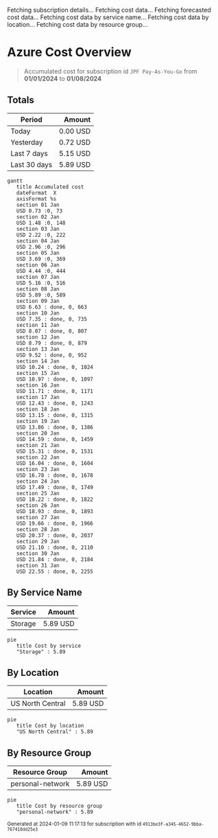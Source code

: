 Fetching subscription details...
Fetching cost data...
Fetching forecasted cost data...
Fetching cost data by service name...
Fetching cost data by location...
Fetching cost data by resource group...
# Azure Cost Overview

> Accumulated cost for subscription id `JPF Pay-As-You-Go` from **01/01/2024** to **01/08/2024**

## Totals

|Period|Amount|
|---|---:|
|Today|0.00 USD|
|Yesterday|0.72 USD|
|Last 7 days|5.15 USD|
|Last 30 days|5.89 USD|

```mermaid
gantt
   title Accumulated cost
   dateFormat  X
   axisFormat %s
   section 01 Jan
   USD 0.73 :0, 73
   section 02 Jan
   USD 1.48 :0, 148
   section 03 Jan
   USD 2.22 :0, 222
   section 04 Jan
   USD 2.96 :0, 296
   section 05 Jan
   USD 3.69 :0, 369
   section 06 Jan
   USD 4.44 :0, 444
   section 07 Jan
   USD 5.16 :0, 516
   section 08 Jan
   USD 5.89 :0, 589
   section 09 Jan
   USD 6.63 : done, 0, 663
   section 10 Jan
   USD 7.35 : done, 0, 735
   section 11 Jan
   USD 8.07 : done, 0, 807
   section 12 Jan
   USD 8.79 : done, 0, 879
   section 13 Jan
   USD 9.52 : done, 0, 952
   section 14 Jan
   USD 10.24 : done, 0, 1024
   section 15 Jan
   USD 10.97 : done, 0, 1097
   section 16 Jan
   USD 11.71 : done, 0, 1171
   section 17 Jan
   USD 12.43 : done, 0, 1243
   section 18 Jan
   USD 13.15 : done, 0, 1315
   section 19 Jan
   USD 13.86 : done, 0, 1386
   section 20 Jan
   USD 14.59 : done, 0, 1459
   section 21 Jan
   USD 15.31 : done, 0, 1531
   section 22 Jan
   USD 16.04 : done, 0, 1604
   section 23 Jan
   USD 16.78 : done, 0, 1678
   section 24 Jan
   USD 17.49 : done, 0, 1749
   section 25 Jan
   USD 18.22 : done, 0, 1822
   section 26 Jan
   USD 18.93 : done, 0, 1893
   section 27 Jan
   USD 19.66 : done, 0, 1966
   section 28 Jan
   USD 20.37 : done, 0, 2037
   section 29 Jan
   USD 21.10 : done, 0, 2110
   section 30 Jan
   USD 21.84 : done, 0, 2184
   section 31 Jan
   USD 22.55 : done, 0, 2255
```

## By Service Name

|Service|Amount|
|---|---:|
|Storage|5.89 USD|

```mermaid
pie
   title Cost by service
   "Storage" : 5.89
```

## By Location

|Location|Amount|
|---|---:|
|US North Central|5.89 USD|

```mermaid
pie
   title Cost by location
   "US North Central" : 5.89
```

## By Resource Group

|Resource Group|Amount|
|---|---:|
|personal-network|5.89 USD|

```mermaid
pie
   title Cost by resource group
   "personal-network" : 5.89
```

<sup>Generated at 2024-01-09 11:17:13 for subscription with id `4913be3f-a345-4652-9bba-767418dd25e3`</sup>
